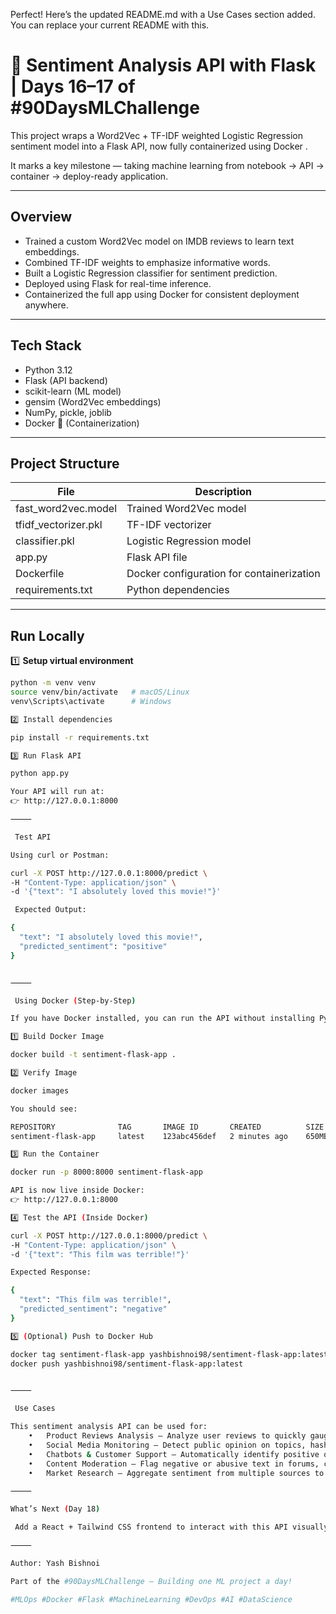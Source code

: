 Perfect! Here’s the updated README.md with a Use Cases section added. You can replace your current README with this.

# 📘 Sentiment Analysis API with Flask | Days 16–17 of #90DaysMLChallenge

This project wraps a Word2Vec + TF-IDF weighted Logistic Regression sentiment model into a Flask API, now fully containerized using Docker .  

It marks a key milestone — taking machine learning from notebook → API → container → deploy-ready application. 

---

##  Overview
- Trained a custom Word2Vec model on IMDB reviews to learn text embeddings.
- Combined TF-IDF weights to emphasize informative words.
- Built a Logistic Regression classifier for sentiment prediction.
- Deployed using Flask for real-time inference.
- Containerized the full app using Docker for consistent deployment anywhere.

---

##  Tech Stack
- Python 3.12
- Flask (API backend)
- scikit-learn (ML model)
- gensim (Word2Vec embeddings)
- NumPy, pickle, joblib
- Docker 🐳 (Containerization)

---

##  Project Structure

| File                    | Description                            |
|-------------------------|----------------------------------------|
| fast_word2vec.model     | Trained Word2Vec model                  |
| tfidf_vectorizer.pkl    | TF-IDF vectorizer                        |
| classifier.pkl          | Logistic Regression model               |
| app.py                  | Flask API file                          |
| Dockerfile              | Docker configuration for containerization |
| requirements.txt        | Python dependencies                     |

---

##  Run Locally

1️⃣ **Setup virtual environment**
```bash
python -m venv venv
source venv/bin/activate   # macOS/Linux
venv\Scripts\activate      # Windows

2️⃣ Install dependencies

pip install -r requirements.txt

3️⃣ Run Flask API

python app.py

Your API will run at:
👉 http://127.0.0.1:8000

⸻

 Test API

Using curl or Postman:

curl -X POST http://127.0.0.1:8000/predict \
-H "Content-Type: application/json" \
-d '{"text": "I absolutely loved this movie!"}'

 Expected Output:

{
  "text": "I absolutely loved this movie!",
  "predicted_sentiment": "positive"
}


⸻

 Using Docker (Step-by-Step)

If you have Docker installed, you can run the API without installing Python or dependencies.

1️⃣ Build Docker Image

docker build -t sentiment-flask-app .

2️⃣ Verify Image

docker images

You should see:

REPOSITORY              TAG       IMAGE ID       CREATED          SIZE
sentiment-flask-app     latest    123abc456def   2 minutes ago    650MB

3️⃣ Run the Container

docker run -p 8000:8000 sentiment-flask-app

API is now live inside Docker:
👉 http://127.0.0.1:8000

4️⃣ Test the API (Inside Docker)

curl -X POST http://127.0.0.1:8000/predict \
-H "Content-Type: application/json" \
-d '{"text": "This film was terrible!"}'

Expected Response:

{
  "text": "This film was terrible!",
  "predicted_sentiment": "negative"
}

5️⃣ (Optional) Push to Docker Hub

docker tag sentiment-flask-app yashbishnoi98/sentiment-flask-app:latest
docker push yashbishnoi98/sentiment-flask-app:latest


⸻

 Use Cases

This sentiment analysis API can be used for:
	•	Product Reviews Analysis – Analyze user reviews to quickly gauge sentiment trends.
	•	Social Media Monitoring – Detect public opinion on topics, hashtags, or campaigns.
	•	Chatbots & Customer Support – Automatically identify positive or negative messages for better response prioritization.
	•	Content Moderation – Flag negative or abusive text in forums, comments, or feedback systems.
	•	Market Research – Aggregate sentiment from multiple sources to inform business decisions.

⸻

What’s Next (Day 18)

 Add a React + Tailwind CSS frontend to interact with this API visually — making sentiment predictions more intuitive and user-friendly.

⸻

Author: Yash Bishnoi

Part of the #90DaysMLChallenge — Building one ML project a day!

#MLOps #Docker #Flask #MachineLearning #DevOps #AI #DataScience
